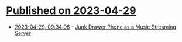 # [Published on 2023-04-29](index.md)

* [2023-04-29, 09:34:06](https://lobste.rs/s/ndqkbp/junk_drawer_phone_as_music_streaming) - [Junk Drawer Phone as a Music Streaming Server](https://davidhampgonsalves.com/junk-drawer-phone-as-a-music-streaming-server/)
